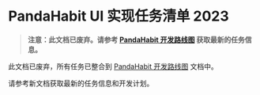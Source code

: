 # PandaHabit UI 实现任务清单 2023

> **注意：此文档已废弃。请参考 [PandaHabit 开发路线图](panda-habit-development-roadmap.md) 获取最新的任务信息。**










此文档已废弃，所有任务已整合到 [PandaHabit 开发路线图](panda-habit-development-roadmap.md) 文档中。

请参考新文档获取最新的任务信息和开发计划。
